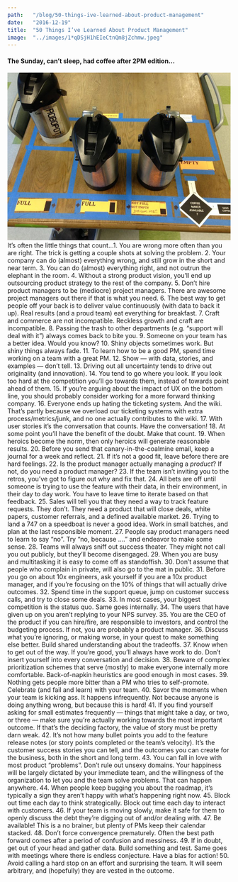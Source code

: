 ```yaml
---
path:	"/blog/50-things-ive-learned-about-product-management"
date:	"2016-12-19"
title:	"50 Things I’ve Learned About Product Management"
image:	"../images/1*qDSjH1hEIeCtnQm8jZchmw.jpeg"
---
```


#### The Sunday, can’t sleep, had coffee after 2PM edition…

![](../images/1*qDSjH1hEIeCtnQm8jZchmw.jpeg)It’s often the little things that count…1. You are wrong more often than you are right. The trick is getting a couple shots at solving the problem.
2. Your company can do (almost) everything wrong, and still grow in the short and near term.
3. You can do (almost) everything right, and not outrun the elephant in the room.
4. Without a strong product vision, you’ll end up outsourcing product strategy to the rest of the company.
5. Don’t hire product managers to be (mediocre) project managers. There are awesome project managers out there if that is what you need.
6. The best way to get people off your back is to deliver value continuously (with data to back it up). Real results (and a proud team) eat everything for breakfast.
7. Craft and commerce are not incompatible. Reckless growth and craft are incompatible.
8. Passing the trash to other departments (e.g. “support will deal with it”) always comes back to bite you.
9. Someone on your team has a better idea. Would you know?
10. Shiny objects sometimes work. But shiny things always fade.
11. To learn how to be a good PM, spend time working on a team with a great PM.
12. Show — with data, stories, and examples — don’t tell.
13. Driving out all uncertainty tends to drive out originality (and innovation).
14. You tend to go where you look. If you look too hard at the competition you’ll go towards them, instead of towards point ahead of them.
15. If you’re arguing about the impact of UX on the bottom line, you should probably consider working for a more forward thinking company.
16. Everyone ends up hating the ticketing system. And the wiki. That’s partly because we overload our ticketing systems with extra process/metrics/junk, and no one actually contributes to the wiki.
17. With user stories it’s the conversation that counts. Have the conversation!
18. At some point you’ll have the benefit of the doubt. Make that count.
19. When heroics become the norm, then only heroics will generate reasonable results.
20. Before you send that canary-in-the-coalmine email, keep a journal for a week and reflect.
21. If it’s not a good fit, leave before there are hard feelings.
22. Is the product manager actually managing a *product*? If not, do you need a product manager?
23. If the team isn’t inviting you to the retros, you’ve got to figure out why and fix that.
24. All bets are off until someone is trying to use the feature with their data, in their environment, in their day to day work. You have to leave time to iterate based on that feedback.
25. Sales will tell you that they need a way to track feature requests. They don’t. They need a product that will close deals, white papers, customer referrals, and a defined available market.
26. Trying to land a 747 on a speedboat is never a good idea. Work in small batches, and plan at the last responsible moment.
27. People say product managers need to learn to say “no”. Try “no, because ….” and endeavor to make some sense.
28. Teams will always sniff out success theater. They might not call you out publicly, but they’ll become disengaged.
29. When you are busy and multitasking it is easy to come off as standoffish.
30. Don’t assume that people who complain in private, will also go to the mat in public.
31. Before you go on about 10x engineers, ask yourself if you are a 10x product manager, and if you’re focusing on the 10% of things that will actually drive outcomes.
32. Spend time in the support queue, jump on customer success calls, and try to close some deals.
33. In most cases, your biggest competition is the status quo. Same goes internally.
34. The users that have given up on you aren’t replying to your NPS survey.
35. You are the CEO of the product if you can hire/fire, are responsible to investors, and control the budgeting process. If not, you are probably a product manager.
36. Discuss what you’re ignoring, or making worse, in your quest to make something else better. Build shared understanding about the tradeoffs.
37. Know when to get out of the way. If you’re good, you’ll always have work to do. Don’t insert yourself into every conversation and decision.
38. Beware of complex prioritization schemes that serve (mostly) to make everyone internally more comfortable. Back-of-napkin heuristics are good enough in most cases.
39. Nothing gets people more bitter than a PM who tries to self-promote. Celebrate (and fail and learn) with your team.
40. Savor the moments when your team is kicking ass. It happens infrequently. Not because anyone is doing anything wrong, but because this is hard!
41. If you find yourself asking for small estimates frequently — things that might take a day, or two, or three — make sure you’re actually working towards the most important outcome. If that’s the deciding factory, the value of story must be pretty darn weak.
42. It’s not how many bullet points you add to the feature release notes (or story points completed or the team’s velocity). It’s the customer success stories you can tell, and the outcomes you can create for the business, both in the short and long term.
43. You can fall in love with most product “problems”. Don’t rule out unsexy domains. Your happiness will be largely dictated by your immediate team, and the willingness of the organization to let you and the team solve problems. That can happen anywhere.
44. When people keep bugging you about the roadmap, it’s typically a sign they aren’t happy with what’s happening right now.
45. Block out time each day to think strategically. Block out time each day to interact with customers.
46. If your team is moving slowly, make it safe for them to openly discuss the debt they’re digging out of and/or dealing with.
47. Be available! This is a no brainer, but plenty of PMs keep their calendar stacked.
48. Don’t force convergence prematurely. Often the best path forward comes after a period of confusion and messiness.
49. If in doubt, get out of your head and gather data. Build something and test. Same goes with meetings where there is endless conjecture. Have a bias for action!
50. Avoid calling a hard stop on an effort and surprising the team. It will seem arbitrary, and (hopefully) they are vested in the outcome.
